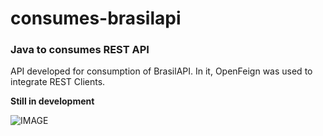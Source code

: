 # consumes-brasilapi

### Java to consumes REST API

API developed for consumption of BrasilAPI. In it, OpenFeign was used to integrate REST Clients.

**Still in development**

![IMAGE](https://upload.wikimedia.org/wikipedia/commons/e/e8/NERD.png)
